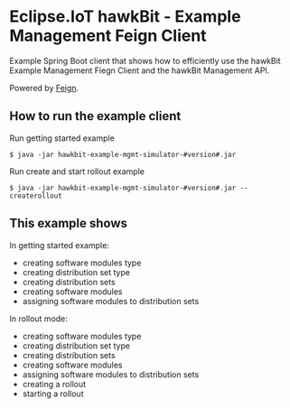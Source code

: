# Eclipse.IoT hawkBit - Example Management Feign Client 

Example Spring Boot client that shows how to efficiently use the hawkBit Example Management Fiegn Client and the hawkBit Management API.

Powered by [Feign](https://github.com/Netflix/feign).

## How to run the example client

Run getting started example



    $ java -jar hawkbit-example-mgmt-simulator-#version#.jar


Run create and start rollout example


    $ java -jar hawkbit-example-mgmt-simulator-#version#.jar --createrollout


## This example shows

In getting started example:
* creating software modules type
* creating distribution set type
* creating distribution sets
* creating software modules
* assigning software modules to distribution sets

In rollout mode:
* creating software modules type
* creating distribution set type
* creating distribution sets
* creating software modules
* assigning software modules to distribution sets
* creating a rollout
* starting a rollout
